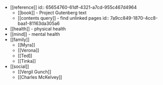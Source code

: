 - [[reference]]
  id:: 65654760-61df-4321-a7cd-955c467d4964
	- [[book]] - Project Gutenberg text
	- [[contents query]] - find unlinked pages
	  id:: 7a9cc849-1870-4cc8-baa1-81163da305a6
- [[health]] - physical health
- [[mind]] - mental health
- [[family]]
	- [[Myra]]
	- [[Verona]]
	- [[Ted]]
	- [[Tinka]]
- [[social]]
	- [[Vergil Gunch]]
	- [[Charles McKelvey]]
